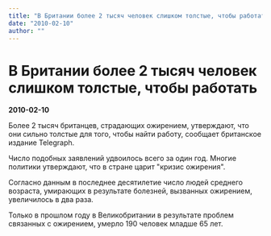 ```yaml
---
title: "В Британии более 2 тысяч человек слишком толстые, чтобы работать"
date: "2010-02-10"
author: ""
---
```


# В Британии более 2 тысяч человек слишком толстые, чтобы работать

**2010-02-10** 

Более 2 тысяч британцев, страдающих ожирением, утверждают, что они сильно толстые для того, чтобы найти работу, сообщает британское издание Telegraph.

Число подобных заявлений удвоилось всего за один год. Многие политики утверждают, что в стране царит "кризис ожирения".

Согласно данным в последнее десятилетие число людей среднего возраста, умирающих в результате болезней, вызванных ожирением, увеличилось в два раза.

Только в прошлом году в Великобритании в результате проблем связанных с ожирением, умерло 190 человек младше 65 лет.